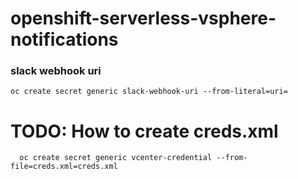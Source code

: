 # openshift-serverless-vsphere-notifications


### slack webhook uri

```
oc create secret generic slack-webhook-uri --from-literal=uri=
```

# TODO: How to create creds.xml
```
  oc create secret generic vcenter-credential --from-file=creds.xml=creds.xml

```
